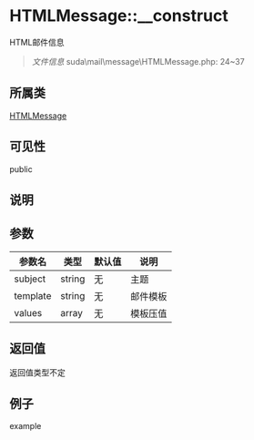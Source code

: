 # HTMLMessage::__construct

HTML邮件信息

> *文件信息* suda\mail\message\HTMLMessage.php: 24~37

## 所属类 

[HTMLMessage](../HTMLMessage.md)

## 可见性

 public 

## 说明




## 参数


| 参数名 | 类型 | 默认值 | 说明 |
|--------|-----|-------|-------|
| subject |  string | 无 |  主题 |
| template |  string | 无 |  邮件模板 |
| values |  array | 无 |  模板压值 |



## 返回值

返回值类型不定


## 例子

example